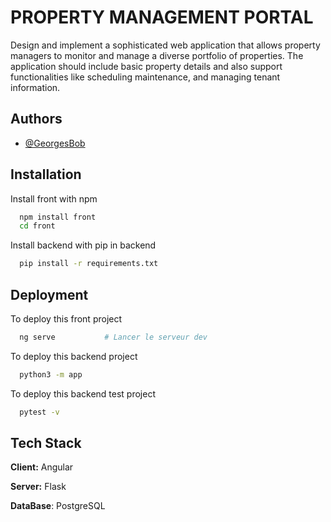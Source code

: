 
# PROPERTY MANAGEMENT PORTAL

Design and implement a sophisticated web application that allows property managers to monitor and
manage a diverse portfolio of properties. The application should include basic property details and also
support functionalities like scheduling maintenance, and managing tenant information.


## Authors

- [@GeorgesBob]([(https://github.com/GeorgesBob)])


## Installation

Install front with npm

```bash
  npm install front
  cd front
```

Install backend with pip in backend

```bash
  pip install -r requirements.txt
```
## Deployment

To deploy this front project

```bash
  ng serve           # Lancer le serveur dev
```
To deploy this backend project
```bash
  python3 -m app
```

To deploy this backend test project
```bash
  pytest -v
```

## Tech Stack

**Client:** Angular

**Server:** Flask

**DataBase**: PostgreSQL
